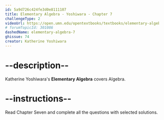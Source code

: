 ```yaml
---
id: 5a9d726c424fe3d0e8111107
title: Elementary Algebra - Yoshiwara - Chapter 7
challengeType: 2
videoUrl: https://open.umn.edu/opentextbooks/textbooks/elementary-algebra-2019
# forumTopicId: 301086
dashedName: elementary-algebra-7
ghissue: 74
creator: Katherine Yoshiwara 
---
```


# --description--

Katherine Yoshiwara's __Elementary Algebra__ covers Algebra.

# --instructions--

Read Chapter Seven and complete all the questions with selected solutions.